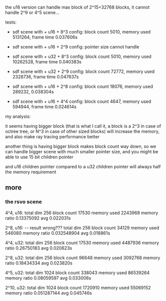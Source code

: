 
the u16 version can handle max block of 2^15=32768 blocks, it cannot handle 2^9 or 4^5 scene...

tests:

* sdf scene with + u16 + 8^3 config: block count 5010, memory used 5131264, frame time 0.037606s
* sdf scene with + u16 + 2^9 config: pointer size cannot handle 

* sdf scene with + u32 + 8^3 config: block count 5010, memory used 10262528, frame time 0.040383s
* sdf scene with + u32 + 2^9 config: block count 72772, memory used 2328736, frame time 0.047637s

* sdf scene with + u16 + 2^8 config: block count 18076, memory used 289232, 0.038304s
* sdf scene with + u16 + 4^4 config: block count 4647, memory used 594944, frame time 0.024614s

my analysis:

it seems having bigger block (that is what I call it, a block is a 2^3 in case of octree tree, or N^3 in case of other sized blocks) will increase the memory, and also make ray tracing performance better

another thing is having bigger block makes block count way down, so we can handle bigger scene with much smaller pointer size, and you might be able to use 15 bit children pointer

and u16 children pointer compared to a u32 children pointer will always half the memory requirement 


## more

### the rsvo scene

4^4, u16: 
total dim 256
block count 17530
memory used 2243968
memory ratio 0.13375092
avg 0.022031s

2^8, u16: -- result wrong???
total dim 256
block count 34129
memory used 546080
memory ratio 0.032548904
avg 0.018861s

4^4, u32:
total dim 256
block count 17530
memory used 4487936
memory ratio 0.26750183
avg 0.020623s

2^8, u32:
total dim 256
block count 96648
memory used 3092768
memory ratio 0.18434334
avg 0.023820s

4^5, u32:
total dim 1024
block count 338043
memory used 86539264
memory ratio 0.08059597
avg 0.033006s

2^10, u32:
total dim 1024
block count 1720910
memory used 55069152
memory ratio 0.051287144
avg 0.045746s